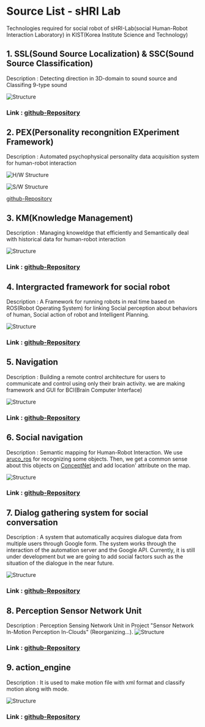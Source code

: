 # Source List - sHRI Lab

Technologies required for social robot of sHRI-Lab(social Human-Robot Interaction Laboratory) in KIST(Korea Institute Science and Technology)

## 1. SSL(Sound Source Localization) & SSC(Sound Source Classification)

Description : Detecting direction in 3D-domain to sound source and Classifing 9-type sound 

![Structure](./images/ssl_ssc.png)

### Link : [github-Repository](https://github.com/hyeonukbhin/ssl_ssc)

## 2. PEX(Personality recongnition EXperiment Framework)

Description : Automated psychophysical personality data acquisition system for human-robot interaction

![H/W Structure](./images/pex_hw.png)

![S/W Structure](./images/pex_sw.png)

[github-Repository](https://github.com/hyeonukbhin/personality_recognition)

## 3. KM(Knowledge Management)

Description : Managing knoweldge that efficiently and Semantically deal with historical data for human-robot interaction

![Structure](./images/km.png)

### Link : [github-Repository](https://github.com/hyeonukbhin/personality_recognition)


## 4. Intergracted framework for social robot 

Description : A Framework for running robots in real time based on ROS(Robot Operating System) for linking Social perception about behaviors of human, Social action of robot and Intelligent Planning.

![Structure](./images/deeptask.png)

### Link : [github-Repository](https://github.com/deep-task/KIST_Integration)

## 5. Navigation

Description : Building a remote control architecture for users to communicate and control using only their brain activity.  we are making framework and GUI for BCI(Brain Computer Interface)

![Structure](./images/navigation.png)

### Link : [github-Repository](https://github.com/Taemin0707/navigation)

## 6. Social navigation

Description : Semantic mapping for Human-Robot Interaction. We use [aruco_ros](https://github.com/pal-robotics/aruco_ros) for recognizing some objects. Then, we get a common sense about this objects on [ConceptNet](https://github.com/commonsense/conceptnet5/wiki/API) and add location' attribute on the map.   

![Structure](./images/social_navigation.png)

### Link : [github-Repository](https://github.com/Taemin0707/social_navigation)

## 7. Dialog gathering system for social conversation

Description : A system that automatically acquires dialogue data from multiple users through Google form. The system works through the interaction of the automation server and the Google API. Currently, it is still under development but we are going to add social factors such as the situation of the dialogue in the near future.

![Structure](./images/dialog_gathering.png)

### Link : [github-Repository](https://github.com/GyeoreLee/Deeptask_WOZ)


## 8. Perception Sensor Network Unit

Description : Perception Sensing Network Unit in Project "Sensor Network In-Motion Perception In-Clouds" (Reorganizing...). 
![Structure](./images/psn_unit.jpg)

### Link : [github-Repository](https://bitbucket.org/simonpicShare/psn_unit)



## 9. action_engine

Description :  It is used to make motion file with xml format and classify motion along with mode.

![Structure](./images/action_engine.png)
### Link : [github-Repository](https://github.com/Geonhee-LEE/action_engine.git)


